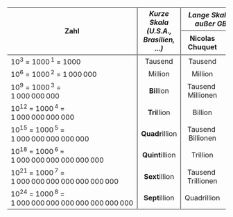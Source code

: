 <table class="wikitable zebra hintergrundfarbe8">
  <thead>
    <tr>
      <th rowspan="2" style="border-right:2px solid gray">Zahl</th>
      <th colspan="1" rowspan="2"
          style="border-right:2px solid gray"><em>Kurze Skala<br> (U.S.A., Brasilien, ...)</em></th>
      <th colspan="2"><em>Lange Skala (Europa au&szlig;er GB und IR)</em></th>
      <th rowspan="2" style="text-align:center;border-left:2px solid gray;">
        SI-<br>Präfix
      </th>
    </tr>
    <tr style="border-bottom:2px solid gray">
      <th>Nicolas<br>Chuquet</th>
      <th>mit&nbsp;<br><em>-arde</em></th>
    </tr>
  </thead>
  <tbody>
    <tr>
      <td style="border-right:2px solid gray">
        10<sup>3</sup> = 1000<sup> 1</sup> = 1000
      </td>
      <td style="text-align:center;border-right:2px solid gray">Tausend</td>
      <td style="text-align:center">Tausend</td>
      <td style="text-align:center">Tausend</td>
      <td style="text-align:center;border-left:2px solid gray;">Kilo</td>
    </tr>
    <tr>
      <td style="border-right:2px solid gray">
        10<sup>6</sup> = 1000<sup> 2</sup> = 1 000 000
      </td>
      <td style="text-align:center;border-right:2px solid gray">Million</td>
      <td style="text-align:center">Million</td>
      <td style="text-align:center">Million</td>
      <td style="text-align:center;border-left:2px solid gray;">Mega</td>
    </tr>
    <tr>
      <td style="border-right:2px solid gray">10<sup>9</sup> = 1000<sup> 3</sup> =&nbsp;<br>1 000 000 000</td>
      <td style="text-align:center;border-right:2px solid gray">
        <b>Bi</b>llion
      </td>
      <td style="text-align:center">Tausend&nbsp;<br>Millionen</td>
      <td style="text-align:center">Milli<b>arde</b></td>
      <td style="text-align:center;border-left:2px solid gray;">Giga</td>
    </tr>
    <tr>
      <td style="border-right:2px solid gray">10<sup>12</sup> = 1000<sup> 4</sup> =&nbsp;<br>1 000 000 000 000</td>
      <td style="text-align:center;border-right:2px solid gray">
        <b>Tri</b>llion
      </td>
      <td style="text-align:center">Billion</td>
      <td style="text-align:center">
        <b>Bi</b>llion
      </td>
      <td style="text-align:center;border-left:2px solid gray;">Tera</td>
    </tr>
    <tr>
      <td style="border-right:2px solid gray">10<sup>15</sup> = 1000<sup> 5</sup> =&nbsp;<br>1 000 000 000 000 000</td>
      <td style="text-align:center;border-right:2px solid gray">
        <b>Quadr</b>illion
      </td>
      <td style="text-align:center">Tausend&nbsp;<br>Billionen</td>
      <td style="text-align:center">Billi<b>arde</b></td>
      <td style="text-align:center;border-left:2px solid gray;">Peta</td>
    </tr>
    <tr>
      <td style="border-right:2px solid gray">10<sup>18</sup> = 1000<sup> 6&nbsp;</sup>=&nbsp;<br>1 000 000 000 000 000 000</td>
      <td style="text-align:center;border-right:2px solid gray">
        <b>Quint</b>illion
      </td>
      <td style="text-align:center">Trillion</td>
      <td style="text-align:center">
        <b>Tri</b>llion
      </td>
      <td style="text-align:center;border-left:2px solid gray;">Exa</td>
    </tr>
    <tr>
      <td style="border-right:2px solid gray">10<sup>21</sup> = 1000<sup> 7</sup>&nbsp;=&nbsp;<br>1 000 000 000 000 000 000 000</td>
      <td style="text-align:center;border-right:2px solid gray">
        <b>Sext</b>illion
      </td>
      <td style="text-align:center">Tausend&nbsp;<br>Trillionen</td>
      <td style="text-align:center">Trilli<b>arde</b></td>
      <td style="text-align:center;border-left:2px solid gray;">Zetta</td>
    </tr>
    <tr>
      <td style="border-right:2px solid gray">10<sup>24</sup> = 1000<sup> 8</sup>&nbsp;=&nbsp;<br>1 000 000 000 000 000 000 000 000</td>
      <td style="text-align:center;border-right:2px solid gray">
        <b>Sept</b>illion
      </td>
      <td style="text-align:center">Quadrillion</td>
      <td style="text-align:center">
        <b>Quadr</b>illion
      </td>
      <td style="text-align:center;border-left:2px solid gray;">Yotta</td>
    </tr>
  </tbody>
</table>
